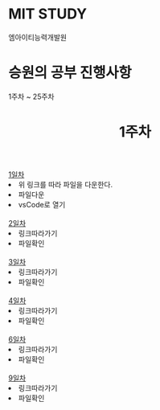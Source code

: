 <!DOCTYPE html>
<html>
<h1>MIT STUDY</h1>
<p>엠아이티능력개발원</p>
<h1>승원의 공부 진행사항</h1>
<p>1주차 ~ 25주차</p>
</html>

<!DOCTYPE html>
<html>
	<header>
		<h1>1주차</h1>
	</header>
	<body>
    <a id="raw-url" href="https://github.com/dogsdays123/testMIT/blob/main/%EA%B9%80%EC%84%9D1week/web/1day/%EA%B8%B0%EC%B4%88%EC%84%A4%EB%AA%85.html">1일차</a>
		<main class="1일차">
			<section id="heading">
				<li>위 링크를 따라 파일을 다운한다.</li>
				<li>파일다운</li>
				<li>vsCode로 열기</li>
			</section>
	</body>
			<br>
	<div>
	<a id="2days-url" href="https://github.com/dogsdays123/testMIT/blob/main/%EA%B9%80%EC%84%9D1week/web/2day/%EA%B8%B0%EC%B4%88%EC%84%A4%EB%AA%852.html">2일차</a>
			<li>링크따라가기</li>
			<li>파일확인</li>
	</div>
			<br>
	<div>
		<a id="3days-url" href="https://github.com/dogsdays123/testMIT/blob/main/%EA%B9%80%EC%84%9D1week/web/3day/%EA%B8%B0%EC%B4%88%EC%84%A4%EB%AA%853.html">3일차</a>
			<li>링크따라가기</li>
			<li>파일확인</li>
	</div>
			<br>
				<div>
		<a id="4days-url" href="https://github.com/dogsdays123/testMIT/blob/main/%EA%B9%80%EC%84%9D1week/web/4day/%EA%B8%B0%EC%B4%88%EC%84%A4%EB%AA%854.html">4일차</a>
			<li>링크따라가기</li>
			<li>파일확인</li>
	</div>
			<br>
							<div>
		<a id="6days-url" href="https://github.com/dogsdays123/testMIT/blob/main/%EA%B9%80%EC%84%9D1week/web/6day/%EA%B8%B0%EC%B4%88%EC%84%A4%EB%AA%856">6일차</a>
			<li>링크따라가기</li>
			<li>파일확인</li>
	</div>
			<br>
							<div>
		<a id="9days-url" href="https://github.com/dogsdays123/testMIT/blob/main/%EA%B9%80%EC%84%9D1week/web/9day/%ED%95%99%EC%8A%B5%EB%82%B4%EC%9A%A9.js">9일차</a>
			<li>링크따라가기</li>
			<li>파일확인</li>
	</div>
			<br>
</html>
